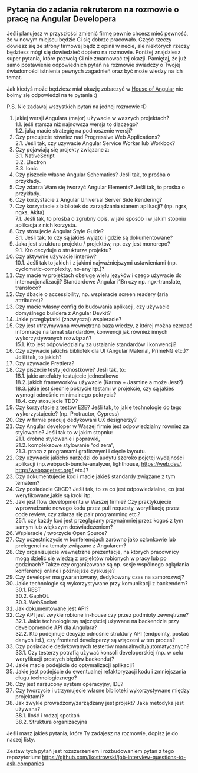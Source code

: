 ## Pytania do zadania rekruterom na rozmowie o pracę na Angular Developera

Jeśli planujesz w przyszłości zmienić firmę pewnie chcesz mieć pewność, że w nowym miejscu będzie Ci się dobrze pracowało. Część rzeczy dowiesz się ze strony firmowej bądź z opinii w necie, ale niektórych rzeczy będziesz mógł się dowiedzieć dopiero na rozmowie. Poniżej znajdziesz super pytania, które pozwolą Ci nie zmarnować tej okazji. Pamiętaj, że już samo postawienie odpowiednich pytań na rozmowie świadczy o Twojej świadomości istnienia pewnych zagadnień oraz być może wiedzy na ich temat.

Jak kiedyś może będziesz miał okazję zobaczyć w [House of Angular](https://houseofangular.io/) nie boimy się odpowiedzi na te pytania :)

P.S. Nie zadawaj wszystkich pytań na jednej rozmowie :D

1. jakiej wersji Angulara (major) używacie w waszych projektach?
  <br>1.1. jeśli starsza niż najnowsza wersja to dlaczego?
  <br>1.2. jaką macie strategię na podnoszenie wersji?
2. Czy pracujecie również nad Progressive Web Applications?
  <br>2.1. Jeśli tak, czy używacie Angular Service Worker lub Workbox?
3. Czy pojawiają się projekty związane z:
  <br>3.1. NativeScript
  <br>3.2. Electron
  <br>3.3. Ionic
4. Czy piszecie własne Angular Schematics? Jeśli tak, to prośba o przykłady.
5. Czy zdarza Wam się tworzyć Angular Elements? Jeśli tak, to prośba o przykłady.
6. Czy korzystacie z Angular Universal Server Side Rendering?
7. Czy korzystacie z bibliotek do zarządzania stanem aplikacji? (np. ngrx, ngxs, Akita)
  <br>7.1. Jeśli tak, to prośba o zgrubny opis, w jaki sposób i w jakim stopniu aplikacja z nich korzysta.
8. Czy stosujecie Angular Style Guide?
  <br>8.1. Jeśli tak, to czy są jakieś wyjątki i gdzie są dokumentowane?
9. Jaka jest struktura projektu / projektów, np. czy jest monorepo?
  <br>9.1. Kto decyduje o strukturze projektu?
10. Czy aktywnie używacie linterów?
  <br>10.1. Jeśli tak to jakich i z jakimi najważniejszymi ustawieniami (np. cyclomatic-complexity, no-any itp.)?
11. Czy macie w projektach obsługę wielu języków i czego używacie do internacjonalizacji? Standardowe Angular i18n czy np. ngx-translate, transloco?
12. Czy dbacie o accessibility, np. wspieracie screen readery (aria attributes)?
13. Czy macie własny config do budowania aplikacji, czy używacie domyślnego buildera z Angular Devkit?
14. Jakie przeglądarki (zazwyczaj) wspieracie?
15. Czy jest utrzymywana wewnętrzna baza wiedzy, z której można czerpać informacje na temat standardów, konwencji jak również innych wykorzystywanych rozwiązań?
  <br>15.1. Kto jest odpowiedzialny za ustalanie standardów i konwencji?
16. Czy używacie jakichś bibliotek dla UI (Angular Material, PrimeNG etc.)? Jeśli tak, to jakich?
17. Czy używacie Prettiera?
18. Czy piszecie testy jednostkowe? Jeśli tak, to:
  <br>18.1. jakie artefakty testujecie jednostkowo
  <br>18.2. jakich frameworków używacie (Karma + Jasmine a może Jest?)
  <br>18.3. jakie jest średnie pokrycie testami w projekcie, czy są jakieś wymogi odnośnie minimalnego pokrycia?
  <br>18.4. czy stosujecie TDD?
19. Czy korzystacie z testów E2E? Jeśli tak, to jakie technologie do tego wykorzystujecie? (np. Protractor, Cypress)
20. Czy w firmie pracują dedykowani UX designerzy?
21. Czy Angular developer w Waszej firmie jest odpowiedzialny również za stylowanie? Jeśli tak to w jakim stopniu:
  <br>21.1. drobne stylowanie i poprawki,
  <br>21.2. kompleksowe stylowanie “od zera”,
  <br>21.3. praca z programami graficznymi i cięcie layoutu.
22. Czy używacie jakichś narzędzi do audytu szeroko pojętej wydajności aplikacji (np.webpack-bundle-analyzer, lighthouse, https://web.dev/, http://webpagetest.org/ etc.)?
23. Czy dokumentujecie kod i macie jakieś standardy związane z tym tematem?
24. Czy posiadacie CI/CD? Jeśli tak, to za co jest odpowiedzialne, co jest weryfikowane,jakie są kroki itp.
25. Jaki jest flow developmentu w Waszej firmie? Czy praktykujecie wprowadzanie nowego kodu przez pull requesty, weryfikację przez code review, czy zdarza się pair programming etc.?
  <br>25.1. czy każdy kod jest przeglądany przynajmniej przez kogoś z tym samym lub większym doświadczeniem?
26. Wspieracie / tworzycie Open Source?
27. Czy uczestniczycie w konferencjach zarówno jako członkowie lub prelegenci na tematy związane z Angularem?
28. Czy organizujecie wewnętrzne prezentacje, na których pracownicy mogą dzielić się wiedzą z projektów robionych w pracy lub po godzinach? Także czy organizowane są np. sesje wspólnego oglądania konferencji online i późniejsze dyskusje?
29. Czy developer ma gwarantowany, dedykowany czas na samorozwój?
30. Jakie technologie są wykorzystywane przy komunikacji z backendem?
  <br>30.1. REST
  <br>30.2. GaphQL
  <br>30.3. WebSocket
31. Jak dokumentowane jest API?
32. Czy API jest zwykle robione in-house czy przez podmioty zewnętrzne?
  <br>32.1. Jakie technologie są najczęściej używane na backendzie przy developmencie API dla Angulara?
  <br>32.2. Kto podejmuje decyzje odnośnie struktury API (endpointy, postać danych itd.), czy frontend developerzy są włączeni w ten proces?
33. Czy posiadacie dedykowanych testerów manualnych/automatycznych?
  <br>33.1. Czy testerzy potrafią używać konsoli developerskiej (np. w celu weryfikacji prostych błędów backendu)?
34. Jakie macie podejście do optymalizacji aplikacji?
35. Jakie jest podejście do ewentualnej refaktoryzacji kodu i zmniejszania długu technologicznego?
36. Czy jest narzucony system operacyjny, IDE?
37. Czy tworzycie i utrzymujecie własne biblioteki wykorzystywane między projektami?
38. Jak zwykle prowadzony/zarządzany jest projekt? Jaka metodyka jest używana?
  <br>38.1. Ilość i rodzaj spotkań
  <br>38.2. Struktura organizacyjna
  
  
Jeśli masz jakieś pytania, które Ty zadajesz na rozmowie, dopisz je do naszej listy. 

Zestaw tych pytań jest rozszerzeniem i rozbudowaniem pytań z tego repozytorium:
https://github.com/lkostrowski/job-interview-questions-to-ask-companies


